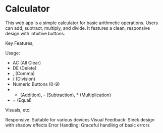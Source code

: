 # Calculator
This web app is a simple calculator for basic arithmetic operations. 
Users can add, subtract, multiply, and divide. It features a clean, responsive design with intuitive buttons.

   Key Features; 
 
Usage:

- AC (All Clear)
- DE (Delete)
- , (Comma)
- / (Division)
- Numeric Buttons (0-9)
- + (Addition), - (Subtraction), * (Multiplication)
- = (Equal)


Visuals, etc:

Responsive: Suitable for various devices
Visual Feedback: Sleek design with shadow effects
Error Handling: Graceful handling of basic errors

